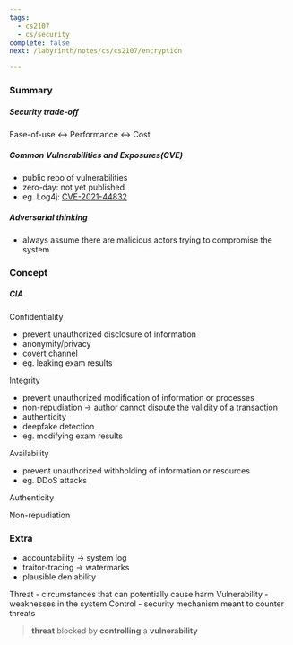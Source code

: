 ```yaml
---
tags:
  - cs2107
  - cs/security
complete: false
next: /labyrinth/notes/cs/cs2107/encryption

---
```

### Summary
##### Security trade-off
Ease-of-use <-> Performance <-> Cost
##### Common Vulnerabilities and Exposures(CVE)
- public repo of vulnerabilities
- zero-day: not yet published
- eg. Log4j: [CVE-2021-44832](https://www.cve.org/CVERecord?id=CVE-2021-44832)
##### Adversarial thinking
- always assume there are malicious actors trying to compromise the system
### Concept
##### CIA
Confidentiality
- prevent unauthorized disclosure of information
- anonymity/privacy
- covert channel
- eg. leaking exam results

Integrity
- prevent unauthorized modification of information or processes
- non-repudiation -> author cannot dispute the validity of a transaction
- authenticity
- deepfake detection
- eg. modifying exam results

Availability
- prevent unauthorized withholding of information or resources
- eg. DDoS attacks

Authenticity

Non-repudiation
### Extra
- accountability -> system log
- traitor-tracing -> watermarks
- plausible deniability

Threat - circumstances that can potentially cause harm
Vulnerability - weaknesses in the system
Control - security mechanism meant to counter threats
> **threat** blocked by **controlling** a **vulnerability**
